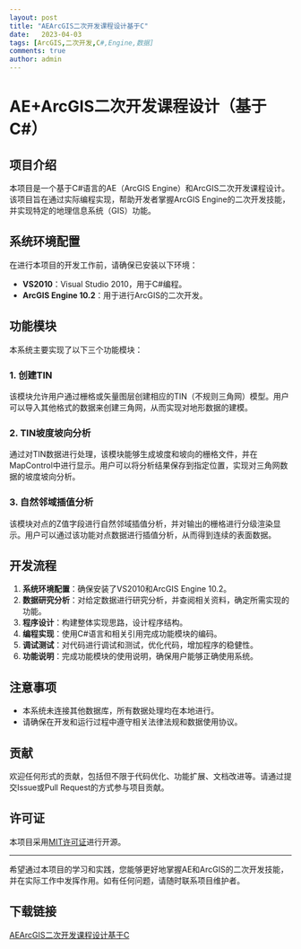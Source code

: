 ```yaml
---
layout: post
title: "AEArcGIS二次开发课程设计基于C"
date:   2023-04-03
tags: [ArcGIS,二次开发,C#,Engine,数据]
comments: true
author: admin
---
```

# AE+ArcGIS二次开发课程设计（基于C#）

## 项目介绍

本项目是一个基于C#语言的AE（ArcGIS Engine）和ArcGIS二次开发课程设计。该项目旨在通过实际编程实现，帮助开发者掌握ArcGIS Engine的二次开发技能，并实现特定的地理信息系统（GIS）功能。

## 系统环境配置

在进行本项目的开发工作前，请确保已安装以下环境：
- **VS2010**：Visual Studio 2010，用于C#编程。
- **ArcGIS Engine 10.2**：用于进行ArcGIS的二次开发。

## 功能模块

本系统主要实现了以下三个功能模块：

### 1. 创建TIN

该模块允许用户通过栅格或矢量图层创建相应的TIN（不规则三角网）模型。用户可以导入其他格式的数据来创建三角网，从而实现对地形数据的建模。

### 2. TIN坡度坡向分析

通过对TIN数据进行处理，该模块能够生成坡度和坡向的栅格文件，并在MapControl中进行显示。用户可以将分析结果保存到指定位置，实现对三角网数据的坡度坡向分析。

### 3. 自然邻域插值分析

该模块对点的Z值字段进行自然邻域插值分析，并对输出的栅格进行分级渲染显示。用户可以通过该功能对点数据进行插值分析，从而得到连续的表面数据。

## 开发流程

1. **系统环境配置**：确保安装了VS2010和ArcGIS Engine 10.2。
2. **数据研究分析**：对给定数据进行研究分析，并查阅相关资料，确定所需实现的功能。
3. **程序设计**：构建整体实现思路，设计程序结构。
4. **编程实现**：使用C#语言和相关引用完成功能模块的编码。
5. **调试测试**：对代码进行调试和测试，优化代码，增加程序的稳健性。
6. **功能说明**：完成功能模块的使用说明，确保用户能够正确使用系统。

## 注意事项

- 本系统未连接其他数据库，所有数据处理均在本地进行。
- 请确保在开发和运行过程中遵守相关法律法规和数据使用协议。

## 贡献

欢迎任何形式的贡献，包括但不限于代码优化、功能扩展、文档改进等。请通过提交Issue或Pull Request的方式参与项目贡献。

## 许可证

本项目采用[MIT许可证](LICENSE)进行开源。

---

希望通过本项目的学习和实践，您能够更好地掌握AE和ArcGIS的二次开发技能，并在实际工作中发挥作用。如有任何问题，请随时联系项目维护者。

## 下载链接

[AEArcGIS二次开发课程设计基于C](https://pan.quark.cn/s/faed1e5fb009)